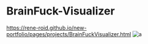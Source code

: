 # BrainFuck-Visualizer
 https://rene-roid.github.io/new-portfolio/pages/projects/BrainFuckVisualizer.html
![a](https://rene-roid.github.io/new-portfolio/assets/gif/brainfuck_example.gif)
